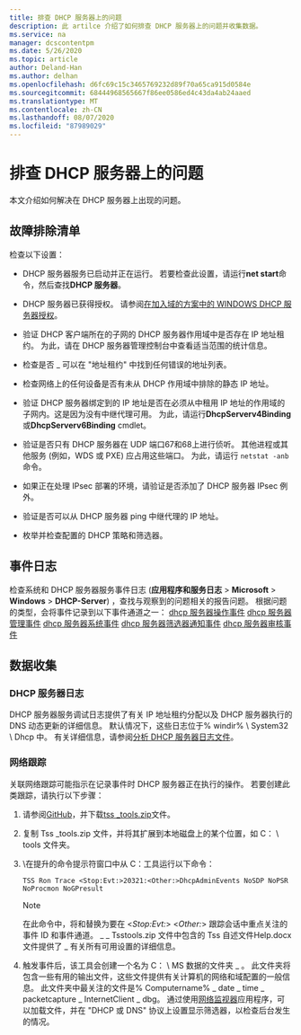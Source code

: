 ```yaml
---
title: 排查 DHCP 服务器上的问题
description: 此 artilce 介绍了如何排查 DHCP 服务器上的问题并收集数据。
ms.service: na
manager: dcscontentpm
ms.date: 5/26/2020
ms.topic: article
author: Deland-Han
ms.author: delhan
ms.openlocfilehash: d6fc69c15c3465769232d89f70a65ca915d0584e
ms.sourcegitcommit: 68444968565667f86ee0586ed4c43da4ab24aaed
ms.translationtype: MT
ms.contentlocale: zh-CN
ms.lasthandoff: 08/07/2020
ms.locfileid: "87989029"
---
```

# <a name="troubleshoot-problems-on-the-dhcp-server"></a>排查 DHCP 服务器上的问题

本文介绍如何解决在 DHCP 服务器上出现的问题。

## <a name="troubleshooting-checklist"></a>故障排除清单

检查以下设置：

  - DHCP 服务器服务已启动并正在运行。 若要检查此设置，请运行**net start**命令，然后查找**DHCP 服务器**。

  - DHCP 服务器已获得授权。 请参阅[在加入域的方案中的 WINDOWS DHCP 服务器授权](/openspecs/windows_protocols/ms-dhcpe/56f8870b-a7c1-4db1-8a86-f69079fe5077)。

  - 验证 DHCP 客户端所在的子网的 DHCP 服务器作用域中是否存在 IP 地址租约。 为此，请在 DHCP 服务器管理控制台中查看适当范围的统计信息。

  - 检查是否 \_ 可以在 "地址租约" 中找到任何错误的地址列表。

  - 检查网络上的任何设备是否有未从 DHCP 作用域中排除的静态 IP 地址。

  - 验证 DHCP 服务器绑定到的 IP 地址是否在必须从中租用 IP 地址的作用域的子网内。这是因为没有中继代理可用。 为此，请运行**DhcpServerv4Binding**或**DhcpServerv6Binding** cmdlet。

  - 验证是否只有 DHCP 服务器在 UDP 端口67和68上进行侦听。 其他进程或其他服务 (例如，WDS 或 PXE) 应占用这些端口。 为此，请运行 `netstat -anb` 命令。

  - 如果正在处理 IPsec 部署的环境，请验证是否添加了 DHCP 服务器 IPsec 例外。

  - 验证是否可以从 DHCP 服务器 ping 中继代理的 IP 地址。

  - 枚举并检查配置的 DHCP 策略和筛选器。

## <a name="event-logs"></a>事件日志

检查系统和 DHCP 服务器服务事件日志 (**应用程序和服务日志** \> **Microsoft** \> **Windows** \> **DHCP-Server**) ，查找与观察到的问题相关的报告问题。
根据问题的类型，会将事件记录到以下事件通道之一： [dhcp 服务器操作事件](/previous-versions/windows/it-pro/windows-server-2012-r2-and-2012/dn800668\(v=ws.11\)) 
 [dhcp 服务器管理事件](/previous-versions/windows/it-pro/windows-server-2012-r2-and-2012/dn800668\(v=ws.11\)) 
 [dhcp 服务器系统事件](/previous-versions/windows/it-pro/windows-server-2012-r2-and-2012/dn800668\(v=ws.11\)) 
 [dhcp 服务器筛选器通知事件](/previous-versions/windows/it-pro/windows-server-2012-r2-and-2012/dn800668\(v=ws.11\)) 
 [dhcp 服务器审核事件](/previous-versions/windows/it-pro/windows-server-2012-r2-and-2012/dn800668\(v=ws.11\))

## <a name="data-collection"></a>数据收集

### <a name="dhcp-server-log"></a>DHCP 服务器日志

DHCP 服务器服务调试日志提供了有关 IP 地址租约分配以及 DHCP 服务器执行的 DNS 动态更新的详细信息。 默认情况下，这些日志位于% windir% \\ System32 \\ Dhcp 中。
有关详细信息，请参阅[分析 DHCP 服务器日志文件](/previous-versions/windows/it-pro/windows-server-2008-R2-and-2008/dd183591\(v=ws.10\))。

### <a name="network-trace"></a>网络跟踪

关联网络跟踪可能指示在记录事件时 DHCP 服务器正在执行的操作。 若要创建此类跟踪，请执行以下步骤：

1.  请参阅[GitHub](https://github.com/CSS-Windows/WindowsDiag/tree/master/ALL/TSS)，并下载[tss \_tools.zip](https://github.com/CSS-Windows/WindowsDiag/blob/master/ALL/TSS/tss_tools.zip)文件。

2.  复制 Tss \_tools.zip 文件，并将其扩展到本地磁盘上的某个位置，如 C： \\ tools 文件夹。

3.  \\在提升的命令提示符窗口中从 C：工具运行以下命令：
    ```console
    TSS Ron Trace <Stop:Evt:>20321:<Other:>DhcpAdminEvents NoSDP NoPSR NoProcmon NoGPresult
    ```

    >[!Note]
    >在此命令中，将和替换为要在 \<*Stop:Evt:*\> \<*Other:*\> 跟踪会话中重点关注的事件 ID 和事件通道。
    >\_ \_ Tsstools.zip 文件中包含的 Tss 自述文件Help.docx 文件提供了 \_ 有关所有可用设置的详细信息。

4.  触发事件后，该工具会创建一个名为 C： \\ MS 数据的文件夹 \_ 。 此文件夹将包含一些有用的输出文件，这些文件提供有关计算机的网络和域配置的一般信息。
    此文件夹中最关注的文件是% Computername% \_ date \_ time \_ packetcapture \_ InternetClient \_ dbg。
    通过使用[网络监视器](https://www.microsoft.com/download/4865)应用程序，可以加载文件，并在 "DHCP 或 DNS" 协议上设置显示筛选器，以检查后台发生的情况。